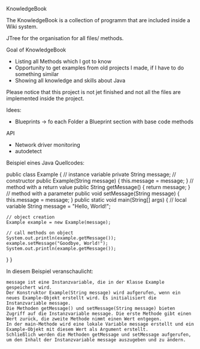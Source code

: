 KnowledgeBook

The KnowledgeBook is a collection of programm that are included inside a Wiki system.

JTree for the organisation for all files/ methods.

Goal of KnowledgeBook
 - Listing all Methods which I got to know
 - Opportunity to get examples from old projects I made, if I have to do something similar
 - Showing all knowledge and skills about Java

Please notice that this project is not jet finished and not all the files are implemented inside the project. 


Idees:
- Blueprints -> fo each Folder a Blueprint section with base code methods

API
 - Network driver monitoring
 - autodetect
 
 
 
 Beispiel eines Java Quellcodes:
 
 public class Example {
  // instance variable
  private String message;
  // constructor
  public Example(String message) {
    this.message = message;
  }
  // method with a return value
  public String getMessage() {
    return message;
  }
  // method with a parameter
  public void setMessage(String message) {
    this.message = message;
  }
  public static void main(String[] args) {
    // local variable
    String message = "Hello, World!";

    // object creation
    Example example = new Example(message);

    // call methods on object
    System.out.println(example.getMessage());
    example.setMessage("Goodbye, World!");
    System.out.println(example.getMessage());
  }
}

In diesem Beispiel veranschaulicht:

    message ist eine Instanzvariable, die in der Klasse Example gespeichert wird.
    Der Konstruktor Example(String message) wird aufgerufen, wenn ein neues Example-Objekt erstellt wird. Es initialisiert die Instanzvariable message.
    Die Methoden getMessage() und setMessage(String message) bieten Zugriff auf die Instanzvariable message. Die erste Methode gibt einen Wert zurück, die zweite Methode nimmt einen Wert entgegen.
    In der main-Methode wird eine lokale Variable message erstellt und ein Example-Objekt mit diesem Wert als Argument erstellt.
    Schließlich werden die Methoden getMessage und setMessage aufgerufen, um den Inhalt der Instanzvariable message auszugeben und zu ändern.

